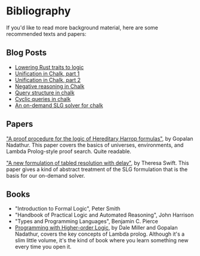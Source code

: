 # Bibliography

If you'd like to read more background material, here are some
recommended texts and papers:

## Blog Posts

* [Lowering Rust traits to logic](http://smallcultfollowing.com/babysteps/blog/2017/01/26/lowering-rust-traits-to-logic/)
* [Unification in Chalk, part 1](http://smallcultfollowing.com/babysteps/blog/2017/03/25/unification-in-chalk-part-1/)
* [Unification in Chalk, part 2](http://smallcultfollowing.com/babysteps/blog/2017/04/23/unification-in-chalk-part-2/)
* [Negative reasoning in Chalk](https://aturon.github.io/blog/2017/04/24/negative-chalk/)
* [Query structure in chalk](http://smallcultfollowing.com/babysteps/blog/2017/05/25/query-structure-in-chalk/)
* [Cyclic queries in chalk](http://smallcultfollowing.com/babysteps/blog/2017/09/12/tabling-handling-cyclic-queries-in-chalk/)
* [An on-demand SLG solver for chalk](http://smallcultfollowing.com/babysteps/blog/2018/01/31/an-on-demand-slg-solver-for-chalk/)

## Papers

<a name="pphhf"></a>

["A proof procedure for the logic of Hereditary Harrop formulas"][pphhf],
by Gopalan Nadathur. This paper covers the basics of universes,
environments, and Lambda Prolog-style proof search. Quite readable.

[pphhf]: https://dl.acm.org/citation.cfm?id=868380

<a name="slg"></a> 

["A new formulation of tabled resolution with delay"][nftrd], by
Theresa Swift. This paper gives a kind of abstract treatment of the
SLG formulation that is the basis for our on-demand solver.

[nftrd]: https://dl.acm.org/citation.cfm?id=651202


## Books
* "Introduction to Formal Logic", Peter Smith
* "Handbook of Practical Logic and Automated Reasoning", John Harrison
* "Types and Programming Languages", Benjamin C. Pierce
* [Programming with Higher-order Logic][phl], by Dale Miller and Gopalan
Nadathur, covers the key concepts of Lambda prolog. Although it's a
slim little volume, it's the kind of book where you learn something
new every time you open it.

[phl]: https://www.amazon.com/Programming-Higher-Order-Logic-Dale-Miller/dp/052187940X

